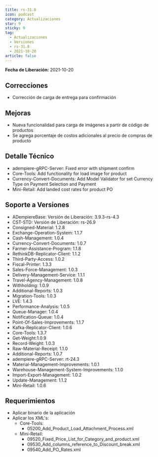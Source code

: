 ```yaml
---
title: rs-31.8
icon: podcast
category: Actualizaciones
star: 9
sticky: 9
tag:
  - Actualizaciones
  - Versiones
  - rs-31.8
  - 2021-10-20
article: false
---
```


**Fecha de Liberación:** 2021-10-20

## Correcciones

- Corrección de carga de entrega para confirmación

## Mejoras

- Nueva funcionalidad para carga de imágenes a partir de código de productos
- Se agrega porcentaje de costos adicionales al precio de compras de producto

## Detalle Técnico

- adempiere-gRPC-Server: Fixed error with shipment confirm
- Core-Tools: Add functionality for load image for product
- Currency-Convert-Documents: Add Model Validator for set Currency Type on Payment Selection and Payment
- Mini-Retail: Add landed cost rates for product PO

## Soporte a Versiones

- ADempiereBase: Versión de Liberación: 3.9.3-rs-4.3
- CST-STD: Versión de Liberación: rs-26.9
- Consigned-Material: 1.2.8
- Exchange-Operation-System: 1.1.7
- Cash-Management: 1.0.4
- Currency-Convert-Documents: 1.0.7
- Farmer-Assistance-Program: 1.1.8
- RethinkDB-Replicator-Client: 1.1.2
- Third-Party-Access: 1.0.2
- Fiscal-Printer: 1.3.3
- Sales-Force-Management: 1.0.3
- Delivery-Management-Service: 1.1.1
- Travel-Agency-Management: 1.0.8
- Withholding: 1.0.9
- Additional-Reports: 1.0.3
- Migration-Tools: 1.0.3
- LVE: 1.4.3
- Performance-Analysis: 1.0.5
- Queue-Manager: 1.0.4
- Notification-Queue: 1.0.4
- Point-Of-Sales-Improvements: 1.1.7
- Kafka-Replicator-Client: 1.0.6
- Core-Tools: 1.3.7
- Get-Weight:1.0.9
- Record-Weight: 1.0.3
- Raw-Material-Receipt: 1.1.0
- Additional-Reports: 1.0.7
- adempiere-gRPC-Server: rt-24.3
- Material-Management-Improvements: 1.0.1
- Warehouse-Management-System-Improvements: 1.1.0
- Import-Export-Management: 1.0.2
- Update-Management: 1.1.2
- Mini-Retail: 1.0.6

## Requerimientos

- Aplicar binario de la aplicación
- Aplicar los XML's:
  - Core-Tools:
    - 05200_Add_Product_Load_Attachment_Process.xml
  - Mini-Retail:
    - 09520_Fixed_Price_List_for_Category_and_product.xml
    - 09530_Add_columns_reference_to_Discount_break.xml
    - 09540_Add_PO_Rates.xml
